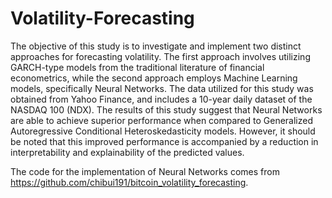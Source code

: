 # Volatility-Forecasting

The objective of this study is to investigate and implement two distinct approaches for forecasting
volatility. The first approach involves utilizing GARCH-type models from the traditional literature
of financial econometrics, while the second approach employs Machine Learning models, specifically
Neural Networks. The data utilized for this study was obtained from Yahoo Finance, and includes a
10-year daily dataset of the NASDAQ 100 (NDX).
The results of this study suggest that Neural Networks are able to achieve superior performance
when compared to Generalized Autoregressive Conditional Heteroskedasticity models. However, it
should be noted that this improved performance is accompanied by a reduction in interpretability and
explainability of the predicted values.

The code for the implementation of Neural Networks comes from https://github.com/chibui191/bitcoin_volatility_forecasting.
